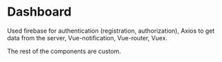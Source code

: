 # Dashboard


Used firebase for authentication (registration, authorization),
Axios to get data from the server,
Vue-notification,
Vue-router,
Vuex.

The rest of the components are custom.
